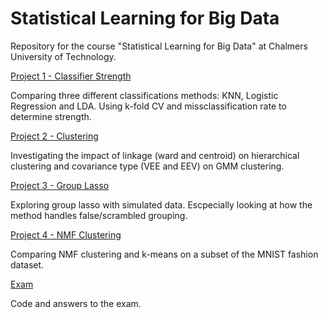 # Statistical Learning for Big Data
Repository for the course "Statistical Learning for Big Data" at Chalmers University of Technology.

[Project 1 - Classifier Strength](https://github.com/calvinnsmith/Big-Data/tree/main/MSA220%20-%20Big%20Data/Project%201%20-%20Classifier%20Strength)

Comparing three different classifications methods: KNN, Logistic Regression and LDA. Using k-fold CV and missclassification rate to determine strength.

[Project 2 - Clustering](https://github.com/calvinnsmith/Big-Data/tree/main/MSA220%20-%20Big%20Data/Project%202%20-%20Clustering)

Investigating the impact of linkage (ward and centroid) on hierarchical clustering and covariance type (VEE and EEV)  on GMM clustering.

[Project 3 - Group Lasso](https://github.com/calvinnsmith/Big-Data/tree/main/MSA220%20-%20Big%20Data/Project%203%20-%20Group%20Lasso)

Exploring group lasso with simulated data. Escpecially looking at how the method handles false/scrambled grouping.

[Project 4 - NMF Clustering](https://github.com/calvinnsmith/Big-Data/tree/main/MSA220%20-%20Big%20Data/Project%204%20-%20NMF%20Clustering)

Comparing NMF clustering and k-means on a subset of the MNIST fashion dataset.

[Exam](https://github.com/calvinnsmith/Big-Data/tree/main/MSA220%20-%20Big%20Data/Exam)

Code and answers to the exam.
